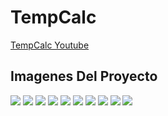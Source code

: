# TempCalc
[TempCalc Youtube](https://youtu.be/A7IDzhqDihY)

## Imagenes Del Proyecto
![](https://github.com/FranciscoRam/TempCalc/blob/master/ImagenesNoimp/01.png)
![](https://github.com/FranciscoRam/TempCalc/blob/master/ImagenesNoimp/02.png)
![](https://github.com/FranciscoRam/TempCalc/blob/master/ImagenesNoimp/03.png)
![](https://github.com/FranciscoRam/TempCalc/blob/master/ImagenesNoimp/04.png)
![](https://github.com/FranciscoRam/TempCalc/blob/master/ImagenesNoimp/05.png)
![](https://github.com/FranciscoRam/TempCalc/blob/master/ImagenesNoimp/06.png)
![](https://github.com/FranciscoRam/TempCalc/blob/master/ImagenesNoimp/07.png)
![](https://github.com/FranciscoRam/TempCalc/blob/master/ImagenesNoimp/08.png)
![](https://github.com/FranciscoRam/TempCalc/blob/master/ImagenesNoimp/09.png)
![](https://github.com/FranciscoRam/TempCalc/blob/master/ImagenesNoimp/10.png)
